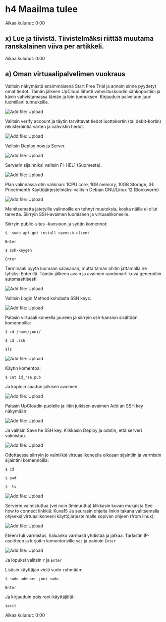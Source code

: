 # h4 Maailma tulee

Aikaa kulunut: 0:00

##	x) Lue ja tiivistä. Tiivistelmäksi riittää muutama ranskalainen viiva per artikkeli. 

Aikaa kulunut: 0:00

##	a) Oman virtuaalipalvelimen vuokraus

Valitsin näkymästä ensimmäisenä Start Free Trial ja annoin sinne pyydetyt omat tiedot. Tämän jälkeen UpCloud lähetti vahvistuskoodin sähköpostiini ja kävin vahvistamassa tämän ja loin tunnuksen.
Kirjauduin palveluun juuri luomillani tunnuksilla.

 ![Add file: Upload](h4_Kuva1.png)

Valitsin verify account ja täytin tarvittavat tiedot luottokortin (tai debit-kortin) rekisteröintiä varten ja vahvistin tiedot.

 ![Add file: Upload](h4_Kuva2.png)
 
Valitsin Deploy now ja Server.

 ![Add file: Upload](h4_Kuva3.png)

Serverin sijainniksi valitsin FI-HEL1 (Suomesta).

 ![Add file: Upload](h4_Kuva4.png)

Plan valinnassa otin valinnan:
1CPU core, 1GB memory, 10GB Storage, 3€ Price/month
Käyttöjärjestelmäksi valitsin Debian GNU/Linux 12 (Bookworm)

 ![Add file: Upload](h4_Kuva5.png)

Mainitsematta jätetyille valinnoille en tehnyt muutoksia, koska näille ei ollut tarvetta.
Siirryin SSH-avaimen luomiseen ja virtuaalikoneelle.

Siirryin public-sites -kansioon ja syötin komennot:

`$  sudo apt-get install openssh-client`

`Enter`

`$ ssh-keygen`

`Enter`

Terminaali pyytä luomaan salasanan, mutta tämän ohitin jättämällä ne tyhjiksi Enterillä.
Tämän jälkeen avain ja avaimen randomart-kuva generoitiin automaattisesti.

 ![Add file: Upload](h4_Kuva7.png)
 
Valitsin Login Method kohdasta SSH keys:

 ![Add file: Upload](h4_Kuva8.png)
 
Palasin virtuaali koneella juureen ja siirryin ssh-kansion sisältöön komennoilla:

`$ cd /home/joni/`

`$ cd .ssh`

`$ls`

 ![Add file: Upload](h4_Kuva9.png)
 
Käytin komentoa:

`$ Cat id_rsa.pub`

Ja kopioin saadun julkisen avaimen.

 ![Add file: Upload](h4_Kuva10.png)

Palasin UpCloudin puolelle ja liitin julkisen avaimen Add an SSH key näkymään:

 ![Add file: Upload](h4_Kuva11.png)
 
Ja valitsin Save he SSH key.
Klikkasin Deploy ja odotin, että serveri valmistuu.

 ![Add file: Upload](h4_Kuva13.png)

Odottaessa siirryin jo valmiiksi virtuaalikoneella oikeaan sijaintiin ja varmistin sijaintini komennoilla:

`$ cd`

`$ pwd`

`$  ls`

 ![Add file: Upload](h4_Kuva14.png)

Serverin valmistuttua (vei noin 3minuuttia) klikkasin kuvan mukaista See how to connect linkkiä:
Kuva15
Ja seurasin ohjeita linkin takana valitsemalla ohjeeksi virtuaalikoneeni käyttöjärjestelmälle sopivan ohjeen (from linux):

 ![Add file: Upload](h4_Kuva16.png)

Eteeni tuli varmistus, haluanko varmasti yhdistää ja jatkaa. Tarkistin IP-osoitteen ja kirjoitin komentoriville `yes` ja painoin `Enter`

 ![Add file: Upload](h4_Kuva17.png)
 
Ja lopuksi valitsin `Y` ja `Enter`

Lisäsin käyttäjän vielä sudo-ryhmään:

`$ sudo adduser joni sudo`

`Enter`

Ja kirjauduin pois root-käyttäjältä:

`$exit`

Aikaa kulunut: 0:00



